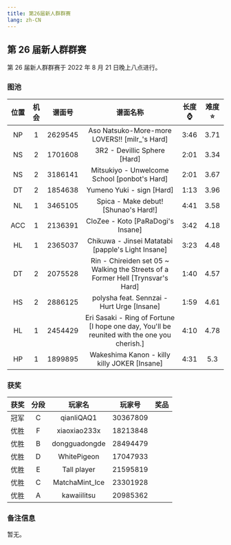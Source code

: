 ```yaml
---
title: 第26届新人群群赛
lang: zh-CN
---
```

## 第 26 届新人群群赛

第 26 届新人群群赛于 2022 年 8 月 21 日晚上八点进行。

### 图池

| 位置 | 机会 | 谱面号 | 谱面名称 | 长度:watch: | 难度:star: |
| :-: | :-: | :-: | :-: | :-: | :-: |
| NP | 1 | 2629545 | Aso Natsuko-More-more LOVERS!! [milr_'s Hard] | 3:46 | 3.71 |
| NS | 2 | 1701608 | 3R2 - Devillic Sphere [Hard] | 2:01 | 3.34 |
| NS | 2 | 3186141 | Mitsukiyo - Unwelcome School [ponbot's Hard] | 2:01 | 3.67 |
| DT | 2 | 1854638 | Yumeno Yuki - sign [Hard] | 1:13 | 3.96 |
| NL | 1 | 3465105 | Spica - Make debut! [Shunao's Hard!] | 4:41 | 3.58 |
| ACC | 1 | 2136391 | CloZee - Koto [PaRaDogi's Insane] | 3:42 | 4.18 |
| HL | 1 | 2365037 | Chikuwa - Jinsei Matatabi [papple's Light Insane] | 3:23 | 4.48 |
| DT | 2 | 2075528 | Rin - Chireiden set 05 ~ Walking the Streets of a Former Hell [Trynsvar's Hard] | 1:40 | 4.57 |
| HS | 2 | 2886125 | polysha feat. Sennzai - Hurt Urge [Insane] | 1:59 | 4.61 |
| HL | 1 | 2454429 | Eri Sasaki - Ring of Fortune [I hope one day, You'll be reunited with the one you cherish.] | 4:10 | 4.78 |
| HP | 1 | 1899895 | Wakeshima Kanon - killy killy JOKER [Insane] | 4:31 | 5.3 |

### 获奖

| 获奖 | 分段 | 玩家名 | 玩家号 | 奖品 |
| :-: | :-: | :-: | :-: | :-: |
| 冠军 | C | qianliQAQ1 | 30367809 | |
| 优胜 | F | xiaoxiao233x | 18213848 | |
| 优胜 | B | dongguadongde | 28494479 | |
| 优胜 | D | WhitePigeon | 17047933 | |
| 优胜 | E | Tall player | 21595819 | |
| 优胜 | C | MatchaMint_Ice | 23301928 | |
| 优胜 | A | kawaiilitsu | 20985362 | |

### 备注信息

暂无。
